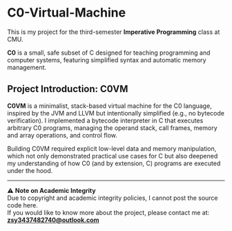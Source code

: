 # C0-Virtual-Machine  

This is my project for the third-semester **Imperative Programming** class at CMU.  

**C0** is a small, safe subset of C designed for teaching programming and computer systems, featuring simplified syntax and automatic memory management.  

## Project Introduction: C0VM  

**C0VM** is a minimalist, stack-based virtual machine for the C0 language, inspired by the JVM and LLVM but intentionally simplified (e.g., no bytecode verification). I implemented a bytecode interpreter in C that executes arbitrary C0 programs, managing the operand stack, call frames, memory and array operations, and control flow.  

Building C0VM required explicit low-level data and memory manipulation, which not only demonstrated practical use cases for C but also deepened my understanding of how C0 (and by extension, C) programs are executed under the hood.  

---

⚠️ **Note on Academic Integrity**  
Due to copyright and academic integrity policies, I cannot post the source code here.  
If you would like to know more about the project, please contact me at: **zsy3437482740@outlook.com**  

